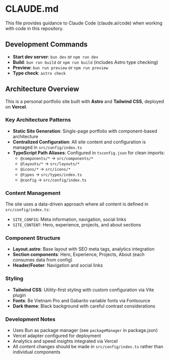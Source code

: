 # CLAUDE.md

This file provides guidance to Claude Code (claude.ai/code) when working with code in this repository.

## Development Commands

- **Start dev server**: `bun dev` or `npm run dev`
- **Build**: `bun run build` or `npm run build` (includes Astro type checking)
- **Preview**: `bun run preview` or `npm run preview`
- **Type check**: `astro check`

## Architecture Overview

This is a personal portfolio site built with **Astro** and **Tailwind CSS**, deployed on **Vercel**.

### Key Architecture Patterns

- **Static Site Generation**: Single-page portfolio with component-based architecture
- **Centralized Configuration**: All site content and configuration is managed in `src/config/index.ts`
- **TypeScript Path Aliases**: Configured in `tsconfig.json` for clean imports:
  - `@components/*` → `src/components/*`
  - `@layouts/*` → `src/layouts/*`
  - `@icons/*` → `src/icons/*`
  - `@types` → `src/types/index.ts`
  - `@config` → `src/config/index.ts`

### Content Management

The site uses a data-driven approach where all content is defined in `src/config/index.ts`:

- `SITE_CONFIG`: Meta information, navigation, social links
- `SITE_CONTENT`: Hero, experience, projects, and about sections

### Component Structure

- **Layout.astro**: Base layout with SEO meta tags, analytics integration
- **Section components**: Hero, Experience, Projects, About (each consumes data from config)
- **Header/Footer**: Navigation and social links

### Styling

- **Tailwind CSS**: Utility-first styling with custom configuration via Vite plugin
- **Fonts**: Be Vietnam Pro and Gabarito variable fonts via Fontsource
- **Dark theme**: Black background with careful contrast considerations

### Development Notes

- Uses Bun as package manager (see `packageManager` in package.json)
- Vercel adapter configured for deployment
- Analytics and speed insights integrated via Vercel
- All content changes should be made in `src/config/index.ts` rather than individual components
